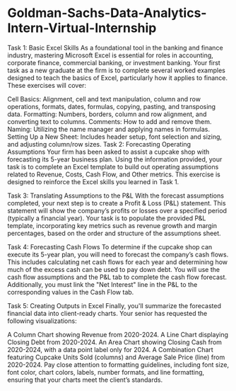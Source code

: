 # Goldman-Sachs-Data-Analytics-Intern-Virtual-Internship

Task 1: Basic Excel Skills
As a foundational tool in the banking and finance industry, mastering Microsoft Excel is essential for roles in accounting, corporate finance, commercial banking, or investment banking. Your first task as a new graduate at the firm is to complete several worked examples designed to teach the basics of Excel, particularly how it applies to finance. These exercises will cover:

Cell Basics: Alignment, cell and text manipulation, column and row operations, formats, dates, formulas, copying, pasting, and transposing data.
Formatting: Numbers, borders, column and row alignment, and converting text to columns.
Comments: How to add and remove them.
Naming: Utilizing the name manager and applying names in formulas.
Setting Up a New Sheet: Includes header setup, font selection and sizing, and adjusting column/row sizes.
Task 2: Forecasting Operating Assumptions
Your firm has been asked to assist a cupcake shop with forecasting its 5-year business plan. Using the information provided, your task is to complete an Excel template to build out operating assumptions related to Revenue, Costs, Cash Flow, and Other metrics. This exercise is designed to reinforce the Excel skills you learned in Task 1.

Task 3: Translating Assumptions to the P&L
With the forecast assumptions completed, your next step is to create a Profit & Loss (P&L) statement. This statement will show the company’s profits or losses over a specified period (typically a financial year). Your task is to populate the provided P&L template, incorporating key metrics such as revenue growth and margin percentages, based on the order and structure of the assumptions sheet.

Task 4: Forecasting Cash Flows
To determine if the cupcake shop can execute its 5-year plan, you will need to forecast the company’s cash flows. This includes calculating net cash flows for each year and determining how much of the excess cash can be used to pay down debt. You will use the cash flow assumptions and the P&L tab to complete the cash flow forecast. Additionally, you must link the "Net Interest" line in the P&L to the corresponding values in the Cash Flow tab.

Task 5: Creating Outputs in Excel
Finally, you'll summarize the forecasted financial data into client-ready charts. Your senior has requested the following visualizations:

A Column Chart showing Revenue from 2020-2024.
A Line Chart displaying Closing Debt from 2020-2024.
An Area Chart showing Closing Cash from 2020-2024, with a data point label only for 2024.
A Combination Chart featuring Cupcake Units Sold (columns) and Average Sale Price (line) from 2020-2024.
Pay close attention to formatting guidelines, including font size, font color, chart colors, labels, number formats, and line formatting, ensuring that your charts meet the client’s standards.
